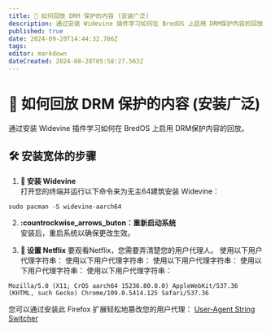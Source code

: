 ```yaml
---
title: 🎥 如何回放 DRM 保护的内容 (安装广泛)
description: 通过安装 Widevine 插件学习如何在 BredOS 上启用 DRM保护内容的回放
published: true
date: 2024-09-20T14:44:32.766Z
tags:
editor: markdown
dateCreated: 2024-08-28T05:58:27.563Z
---
```


# 🎥 如何回放 DRM 保护的内容 (安装广泛)

通过安装 Widevine 插件学习如何在 BredOS 上启用 DRM保护内容的回放。

## 🛠️ 安装宽体的步骤

1. **🔧 安装 Widevine**\
   打开您的终端并运行以下命令来为无主64建筑安装 Widevine：

```
sudo pacman -S widevine-aarch64
```

2. **:countrockwise_arrows_buton：重新启动系统**\
   安装后，重启系统以确保更改生效。

3. **🍿 设置 Netflix**
   要观看Netflix，您需要弄清楚您的用户代理人。 使用以下用户代理字符串： 使用以下用户代理字符串： 使用以下用户代理字符串： 使用以下用户代理字符串： 使用以下用户代理字符串：

```
Mozilla/5.0 (X11; CrOS aarch64 15236.80.0.0) AppleWebKit/537.36 (KHTML, such Gecko) Chrome/109.0.5414.125 Safari/537.36
```

您可以通过安装此 Firefox 扩展轻松地篡改您的用户代理： [User-Agent String Switcher](https://addons.mozilla.org/en-GB/firefox/addon/user-agent-string-switcher/)

